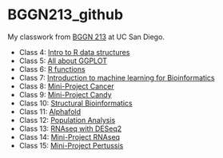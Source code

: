 # BGGN213_github
My classwork from [BGGN 213](https://bioboot.github.io/bggn213_F24/) at UC San Diego.


- Class 4: [Intro to R data structures]()
- Class 5: [All about GGPLOT](https://github.com/josieriveraalfaro/bggn213_github/blob/main/BGGN213%20Class%2005/class05.md)
- Class 6: [R functions](https://github.com/josieriveraalfaro/bggn213_github/blob/main/Class06/class06.md)
- Class 7: [Introduction to machine learning for Bioinformatics](https://github.com/josieriveraalfaro/bggn213_github/blob/main/class07/class07%20lab.md)
- Class 8: [Mini-Project Cancer](https://github.com/josieriveraalfaro/bggn213_github/blob/main/class08_miniproject/class8%20mini%20project.md)
- Class 9: [Mini-Project Candy](https://github.com/josieriveraalfaro/bggn213_github/blob/main/class09/class09candyminiproject.md)
- Class 10: [Structural Bioinformatics](https://github.com/josieriveraalfaro/bggn213_github/blob/main/class10/Class10.md)
- Class 11: [Alphafold](https://github.com/josieriveraalfaro/bggn213_github/blob/main/Class11/Class%2011.md)
- Class 12: [Population Analysis](https://github.com/josieriveraalfaro/bggn213_github/blob/main/Class12/Class12hw.md)
- Class 13: [RNAseq with DESeq2](https://github.com/josieriveraalfaro/bggn213_github/blob/main/Class13/class13.md)
- Class 14: [Mini-Project RNAseq]()
- Class 15: [Mini-Project Pertussis]()